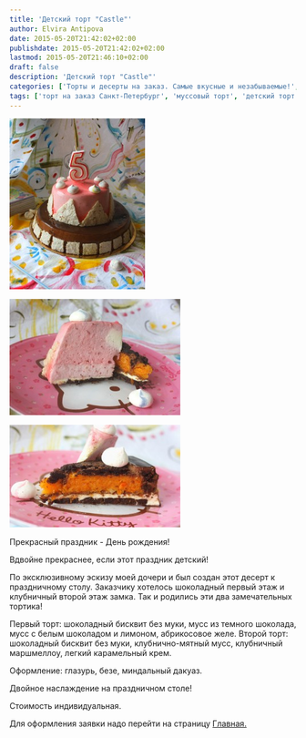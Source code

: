 ```yaml
---
title: 'Детский торт "Castle"'
author: Elvira Antipova
date: 2015-05-20T21:42:02+02:00
publishdate: 2015-05-20T21:42:02+02:00
lastmod: 2015-05-20T21:46:10+02:00
draft: false
description: 'Детский торт "Castle"'
categories: ['Торты и десерты на заказ. Самые вкусные и незабываемые!', 'Basic posts']
tags: ['торт на заказ Санкт-Петербург', 'муссовый торт', 'детский торт', 'клубничный торт', 'шоколадный торт', 'торт Замок', 'торт Castle', 'regular']
---
```



 [![IMG_4061](IMG_4061-238x300.jpg)](IMG_4061.jpg)
 
[![IMG_4084](IMG_4084-300x204.jpg)](IMG_4084.jpg)
 
[![IMG_4085](IMG_4085-300x180.jpg)](IMG_4085.jpg)
 
Прекрасный праздник - День рождения!
 
Вдвойне прекраснее, если этот праздник детский!
 
По эксклюзивному эскизу моей дочери и был создан этот десерт к праздничному столу. Заказчику хотелось шоколадный первый этаж и клубничный второй этаж замка. Так и родились эти два замечательных тортика!
 
Первый торт: шоколадный бисквит без муки, мусс из темного шоколада, мусс с белым шоколадом и лимоном, абрикосовое желе. Второй торт: шоколадный бисквит без муки, клубнично-мятный мусс, клубничный маршмеллоу, легкий карамельный крем.
 
Оформление: глазурь, безе, миндальный дакуаз.
 
Двойное наслаждение на праздничном столе!
 
Стоимость индивидуальная.
 
Для оформления заявки надо перейти на страницу [Главная.](../shop)
 


